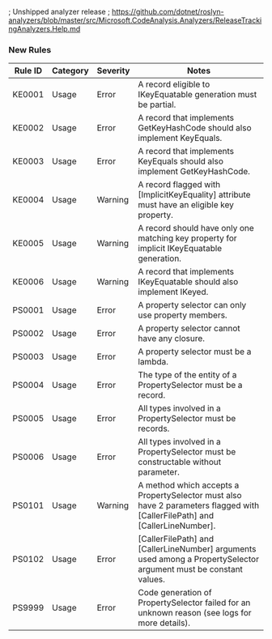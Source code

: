 ﻿; Unshipped analyzer release
; https://github.com/dotnet/roslyn-analyzers/blob/master/src/Microsoft.CodeAnalysis.Analyzers/ReleaseTrackingAnalyzers.Help.md

### New Rules

Rule ID | Category | Severity | Notes
--------|----------|----------|--------------------
KE0001 | Usage | Error   | A record eligible to IKeyEquatable generation must be partial.
KE0002 | Usage | Error   | A record that implements GetKeyHashCode should also implement KeyEquals.
KE0003 | Usage | Error   | A record that implements KeyEquals should also implement GetKeyHashCode.
KE0004 | Usage | Warning | A record flagged with [ImplicitKeyEquality] attribute must have an eligible key property.
KE0005 | Usage | Warning | A record should have only one matching key property for implicit IKeyEquatable generation.
KE0006 | Usage | Warning | A record that implements IKeyEquatable should also implement IKeyed.
PS0001 | Usage | Error | A property selector can only use property members.
PS0002 | Usage | Error | A property selector cannot have any closure.
PS0003 | Usage | Error | A property selector must be a lambda.
PS0004 | Usage | Error | The type of the entity of a PropertySelector must be a record.
PS0005 | Usage | Error | All types involved in a PropertySelector must be records.
PS0006 | Usage | Error | All types involved in a PropertySelector must be constructable without parameter.
PS0101 | Usage | Warning | A method which accepts a PropertySelector must also have 2 parameters flagged with [CallerFilePath] and [CallerLineNumber].
PS0102 | Usage | Error | [CallerFilePath] and [CallerLineNumber] arguments used among a PropertySelector argument must be constant values.
PS9999 | Usage | Error | Code generation of PropertySelector failed for an unknown reason (see logs for more details).
